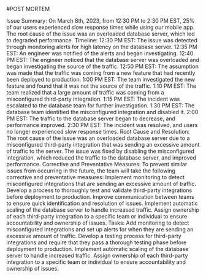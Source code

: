 #POST MORTEM

Issue Summary:
On March 8th, 2023, from 12:30 PM to 2:30 PM EST, 25% of our users experienced slow response times while using our mobile app. The root cause of the issue was an overloaded database server, which led to degraded performance.
Timeline:
12:30 PM EST: The issue was detected through monitoring alerts for high latency on the database server.
12:35 PM EST: An engineer was notified of the alerts and began investigating.
12:40 PM EST: The engineer noticed that the database server was overloaded and began investigating the source of the traffic.
12:50 PM EST: The assumption was made that the traffic was coming from a new feature that had recently been deployed to production.
1:00 PM EST: The team investigated the new feature and found that it was not the source of the traffic.
1:10 PM EST: The team realized that a large amount of traffic was coming from a misconfigured third-party integration.
1:15 PM EST: The incident was escalated to the database team for further investigation.
1:30 PM EST: The database team identified the misconfigured integration and disabled it.
2:00 PM EST: The traffic to the database server began to decrease, and performance improved.
2:30 PM EST: The incident was resolved, and users no longer experienced slow response times.
Root Cause and Resolution:
The root cause of the issue was an overloaded database server due to a misconfigured third-party integration that was sending an excessive amount of traffic to the server. The issue was fixed by disabling the misconfigured integration, which reduced the traffic to the database server, and improved performance.
Corrective and Preventative Measures:
To prevent similar issues from occurring in the future, the team will take the following corrective and preventative measures:
Implement monitoring to detect misconfigured integrations that are sending an excessive amount of traffic.
Develop a process to thoroughly test and validate third-party integrations before deployment to production.
Improve communication between teams to ensure quick identification and resolution of issues.
Implement automatic scaling of the database server to handle increased traffic.
Assign ownership of each third-party integration to a specific team or individual to ensure accountability and ownership of issues.
Tasks:
Add monitoring to detect misconfigured integrations and set up alerts for when they are sending an excessive amount of traffic.
Develop a testing process for third-party integrations and require that they pass a thorough testing phase before deployment to production.
Implement automatic scaling of the database server to handle increased traffic.
Assign ownership of each third-party integration to a specific team or individual to ensure accountability and ownership of issues.


